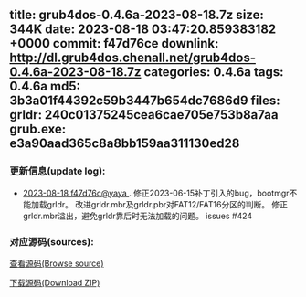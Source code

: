 title: grub4dos-0.4.6a-2023-08-18.7z
size: 344K
date: 2023-08-18 03:47:20.859383182 +0000
commit: f47d76ce
downlink: http://dl.grub4dos.chenall.net/grub4dos-0.4.6a-2023-08-18.7z
categories: 0.4.6a
tags: 0.4.6a
md5: 3b3a01f44392c59b3447b654dc7686d9
files:
  grldr: 240c01375245cea6cae705e753b8a7aa
  grub.exe: e3a90aad365c8a8bb159aa311130ed28
---

### 更新信息(update log):
  * [2023-08-18 f47d76c@yaya ](https://github.com/chenall/grub4dos/commit/f47d76cec68d3d26ae1ec5ecbe61aa6ab810e1a3)     ﻿. 修正2023-06-15补丁引入的bug，bootmgr不能加载grldr。
        改进grldr.mbr及grldr.pbr对FAT12/FAT16分区的判断。
        修正grldr.mbr溢出，避免grldr靠后时无法加载的问题。 issues #424


### 对应源码(sources):
  [查看源码(Browse source)](https://github.com/chenall/grub4dos/tree/f47d76cec68d3d26ae1ec5ecbe61aa6ab810e1a3)

  [下载源码(Download ZIP)](https://github.com/chenall/grub4dos/archive/f47d76cec68d3d26ae1ec5ecbe61aa6ab810e1a3.zip)
